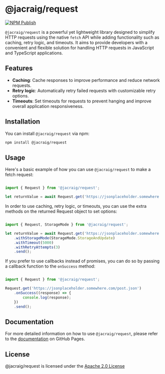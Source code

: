 # @jacraig/request

[![NPM Publish](https://github.com/JaCraig/request/actions/workflows/node-publish.yml/badge.svg)](https://github.com/JaCraig/request/actions/workflows/node-publish.yml)

`@jacraig/request` is a powerful yet lightweight library designed to simplify HTTP requests using the native `fetch` API while adding functionality such as caching, retry logic, and timeouts. It aims to provide developers with a convenient and flexible solution for handling HTTP requests in JavaScript and TypeScript applications.

## Features

- **Caching**: Cache responses to improve performance and reduce network requests.
- **Retry logic**: Automatically retry failed requests with customizable retry options.
- **Timeouts**: Set timeouts for requests to prevent hanging and improve overall application responsiveness.

## Installation

You can install `@jacraig/request` via npm:

```bash
npm install @jacraig/request
```

## Usage

Here's a basic example of how you can use `@jacraig/request` to make a fetch request:

```typescript

import { Request } from '@jacraig/request';

let returnValue = await Request.get('https://jsonplaceholder.somewhere.com/post.json').send();

```

In order to use caching, retry logic, or timeouts, you can use the extra methods on the returned Request object to set options:

```typescript

import { Request, StorageMode } from '@jacraig/request';

let returnValue = await Request.get('https://jsonplaceholder.somewhere.com/post.json')
    .withStorageMode(StorageMode.StorageAndUpdate)
    .withTimeout(5000)
    .withRetryAttempts(3)
    .send();

```

If you prefer to use callbacks instead of promises, you can do so by passing a callback function to the `onSuccess` method:

```typescript

import { Request } from '@jacraig/request';

Request.get('https://jsonplaceholder.somewhere.com/post.json')
    .onSuccess((response) => {
        console.log(response);
    })
    .send();

```

## Documentation
For more detailed information on how to use `@jacraig/request`, please refer to the [documentation](https://jacraig.github.io/request/) on GitHub Pages.

## License
@jacraig/request is licensed under the [Apache 2.0 License](https://github.com/JaCraig/request/blob/main/LICENSE)
